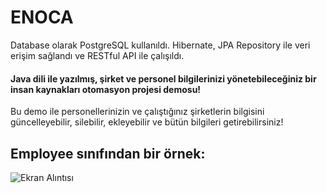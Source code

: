 # ENOCA


Database olarak PostgreSQL kullanıldı. Hibernate, JPA Repository ile veri erişim sağlandı ve RESTful API ile çalışıldı.


#### Java dili ile yazılmış, şirket ve personel bilgilerinizi yönetebileceğiniz bir insan kaynakları otomasyon projesi demosu!

Bu demo ile personellerinizin ve çalıştığınız şirketlerin bilgisini güncelleyebilir, silebilir, ekleyebilir ve bütün bilgileri getirebilirsiniz!

## Employee sınıfından bir örnek:

![Ekran Alıntısı](https://user-images.githubusercontent.com/113914227/222342832-6e072f04-f1ca-4e93-a6f9-99ec370a4952.JPG)









